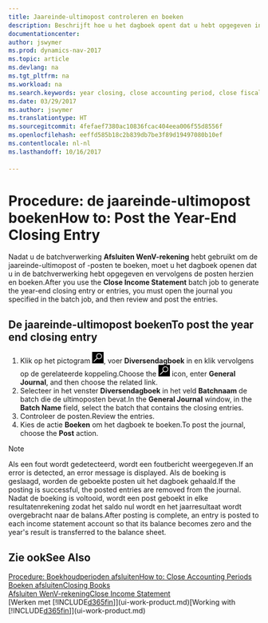 ```yaml
---
title: Jaareinde-ultimopost controleren en boeken
description: Beschrijft hoe u het dagboek opent dat u hebt opgegeven in de batchverwerking Afsluiten WenV-rekening en vervolgens de jaareinde-ultimopost controleert en boekt.
documentationcenter: 
author: jswymer
ms.prod: dynamics-nav-2017
ms.topic: article
ms.devlang: na
ms.tgt_pltfrm: na
ms.workload: na
ms.search.keywords: year closing, close accounting period, close fiscal year, bank account detailed trial balance
ms.date: 03/29/2017
ms.author: jswymer
ms.translationtype: HT
ms.sourcegitcommit: 4fefaef7380ac10836fcac404eea006f55d8556f
ms.openlocfilehash: eeffd585b18c2b839db7be3f89d19497080b10ef
ms.contentlocale: nl-nl
ms.lasthandoff: 10/16/2017

---
```

# <a name="how-to-post-the-year-end-closing-entry"></a><span data-ttu-id="2f789-103">Procedure: de jaareinde-ultimopost boeken</span><span class="sxs-lookup"><span data-stu-id="2f789-103">How to: Post the Year-End Closing Entry</span></span>
<span data-ttu-id="2f789-104">Nadat u de batchverwerking **Afsluiten WenV-rekening** hebt gebruikt om de jaareinde-ultimopost of -posten te boeken, moet u het dagboek openen dat u in de batchverwerking hebt opgegeven en vervolgens de posten herzien en boeken.</span><span class="sxs-lookup"><span data-stu-id="2f789-104">After you use the **Close Income Statement** batch job to generate the year-end closing entry or entries, you must open the journal you specified in the batch job, and then review and post the entries.</span></span>

## <a name="to-post-the-year-end-closing-entry"></a><span data-ttu-id="2f789-105">De jaareinde-ultimopost boeken</span><span class="sxs-lookup"><span data-stu-id="2f789-105">To post the year end closing entry</span></span>
1. <span data-ttu-id="2f789-106">Klik op het pictogram ![Zoeken naar pagina of rapport](media/ui-search/search_small.png "pictogram Zoeken naar pagina of rapport"), voer **Diversendagboek** in en klik vervolgens op de gerelateerde koppeling.</span><span class="sxs-lookup"><span data-stu-id="2f789-106">Choose the ![Search for Page or Report](media/ui-search/search_small.png "Search for Page or Report icon") icon, enter **General Journal**, and then choose the related link.</span></span>
2. <span data-ttu-id="2f789-107">Selecteer in het venster **Diversendagboek** in het veld **Batchnaam** de batch die de ultimoposten bevat.</span><span class="sxs-lookup"><span data-stu-id="2f789-107">In the **General Journal** window, in the **Batch Name** field, select the batch that contains the closing entries.</span></span>
3. <span data-ttu-id="2f789-108">Controleer de posten.</span><span class="sxs-lookup"><span data-stu-id="2f789-108">Review the entries.</span></span>
4. <span data-ttu-id="2f789-109">Kies de actie **Boeken** om het dagboek te boeken.</span><span class="sxs-lookup"><span data-stu-id="2f789-109">To post the journal, choose the **Post** action.</span></span>

> [!NOTE]  
>   <span data-ttu-id="2f789-110">Als een fout wordt gedetecteerd, wordt een foutbericht weergegeven.</span><span class="sxs-lookup"><span data-stu-id="2f789-110">If an error is detected, an error message is displayed.</span></span> <span data-ttu-id="2f789-111">Als de boeking is geslaagd, worden de geboekte posten uit het dagboek gehaald.</span><span class="sxs-lookup"><span data-stu-id="2f789-111">If the posting is successful, the posted entries are removed from the journal.</span></span> <span data-ttu-id="2f789-112">Nadat de boeking is voltooid, wordt een post geboekt in elke resultatenrekening zodat het saldo nul wordt en het jaarresultaat wordt overgebracht naar de balans.</span><span class="sxs-lookup"><span data-stu-id="2f789-112">After posting is complete, an entry is posted to each income statement account so that its balance becomes zero and the year's result is transferred to the balance sheet.</span></span>

## <a name="see-also"></a><span data-ttu-id="2f789-113">Zie ook</span><span class="sxs-lookup"><span data-stu-id="2f789-113">See Also</span></span>
[<span data-ttu-id="2f789-114">Procedure: Boekhoudperioden afsluiten</span><span class="sxs-lookup"><span data-stu-id="2f789-114">How to: Close Accounting Periods</span></span>](year-close-account-periods.md)  
[<span data-ttu-id="2f789-115">Boeken afsluiten</span><span class="sxs-lookup"><span data-stu-id="2f789-115">Closing Books</span></span>](year-close-books.md)  
[<span data-ttu-id="2f789-116">Afsluiten WenV-rekening</span><span class="sxs-lookup"><span data-stu-id="2f789-116">Close Income Statement</span></span>](year-close-income-statement.md)  
<span data-ttu-id="2f789-117">[Werken met [!INCLUDE[d365fin](includes/d365fin_md.md)]](ui-work-product.md)</span><span class="sxs-lookup"><span data-stu-id="2f789-117">[Working with [!INCLUDE[d365fin](includes/d365fin_md.md)]](ui-work-product.md)</span></span>

